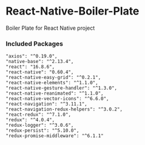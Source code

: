 # React-Native-Boiler-Plate
Boiler Plate for React Native project

### Included Packages
    "axios": "^0.19.0",
    "native-base": "^2.13.4",
    "react": "16.8.6",
    "react-native": "0.60.4",
    "react-native-easy-grid": "^0.2.1",
    "react-native-elements": "^1.1.0",
    "react-native-gesture-handler": "^1.3.0",
    "react-native-reanimated": "^1.1.0",
    "react-native-vector-icons": "^6.6.0",
    "react-navigation": "^3.11.1",
    "react-navigation-redux-helpers": "^3.0.2",
    "react-redux": "^7.1.0",
    "redux": "^4.0.4",
    "redux-logger": "^3.0.6",
    "redux-persist": "^5.10.0",
    "redux-promise-middleware": "^6.1.1"

